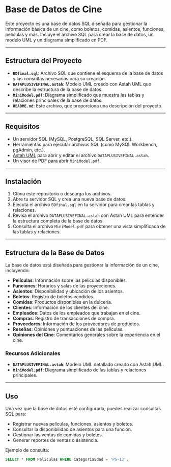 # Base de Datos de Cine

Este proyecto es una base de datos SQL diseñada para gestionar la información básica de un cine, como boletos, comidas, asientos, funciones, películas y más. Incluye el archivo SQL para crear la base de datos, un modelo UML y un diagrama simplificado en PDF.

---

## Estructura del Proyecto

- **`BDfinal.sql`**: Archivo SQL que contiene el esquema de la base de datos y las consultas necesarias para su creación.
- **`DATAPLUSIVEFINAL.astah`**: Modelo UML creado con Astah UML que describe la estructura de la base de datos.
- **`MiniModel.pdf`**: Diagrama simplificado que muestra las tablas y relaciones principales de la base de datos.
- **`README.md`**: Este archivo, que proporciona una descripción del proyecto.

---

## Requisitos

- Un servidor SQL (MySQL, PostgreSQL, SQL Server, etc.).
- Herramientas para ejecutar archivos SQL (como MySQL Workbench, pgAdmin, etc.).
- [Astah UML](https://astah.net/) para abrir y editar el archivo `DATAPLUSIVEFINAL.astah`.
- Un visor de PDF para abrir `MiniModel.pdf`.

---

## Instalación

1. Clona este repositorio o descarga los archivos.
2. Abre tu servidor SQL y crea una nueva base de datos.
3. Ejecuta el archivo `BDfinal.sql` en tu servidor para crear las tablas y relaciones.
4. Revisa el archivo `DATAPLUSIVEFINAL.astah` con Astah UML para entender la estructura completa de la base de datos.
5. Consulta el archivo `MiniModel.pdf` para obtener una vista simplificada de las tablas y relaciones.

---

## Estructura de la Base de Datos

La base de datos está diseñada para gestionar la información de un cine, incluyendo:

- **Películas**: Información sobre las películas disponibles.
- **Funciones**: Horarios y salas de las proyecciones.
- **Asientos**: Disponibilidad y ubicación de los asientos.
- **Boletos**: Registro de boletos vendidos.
- **Comidas**: Productos disponibles en la dulcería.
- **Clientes**: Información de los clientes del cine.
- **Empleados**: Datos de los empleados que trabajan en el cine.
- **Compras**: Registro de transacciones de compra.
- **Proveedores**: Información de los proveedores de productos.
- **Reseñas**: Opiniones y puntuaciones de las películas.
- **Opiniones del Cine**: Comentarios generales sobre la experiencia en el cine.

### Recursos Adicionales
- **`DATAPLUSIVEFINAL.astah`**: Modelo UML detallado creado con Astah UML.
- **`MiniModel.pdf`**: Diagrama simplificado de las tablas y relaciones principales.

---

## Uso

Una vez que la base de datos esté configurada, puedes realizar consultas SQL para:

- Registrar nuevas películas, funciones, asientos y boletos.
- Consultar la disponibilidad de asientos para una función.
- Gestionar las ventas de comidas y boletos.
- Generar reportes de ventas o asistencia.

Ejemplo de consulta:
```sql
SELECT * FROM Peliculas WHERE CategoriaEdad = 'PG-13';
